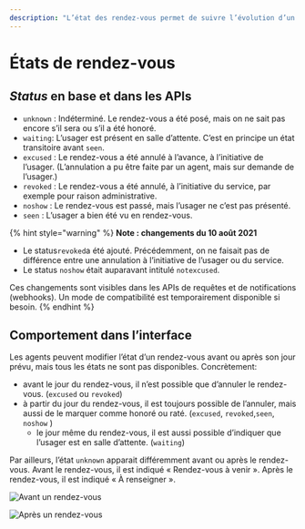 ```yaml
---
description: "L’état des rendez-vous permet de suivre l’évolution d’un rendez-vous, et de connaître les rendez-vous honorés ou ratés\_: les fameux «\_lapins\_»."
---
```


# États de rendez-vous

## _Status_ en base et dans les APIs

* `unknown` : Indéterminé. Le rendez-vous a été posé, mais on ne sait pas encore s’il sera ou s’il a été honoré.
* `waiting`: L’usager est présent en salle d’attente. C’est en principe un état transitoire avant `seen`.
* `excused` : Le rendez-vous a été annulé à l’avance, à l’initiative de l’usager. \(L’annulation a pu être faite par un agent, mais sur demande de l’usager.\)
* `revoked` : Le rendez-vous a été annulé, à l’initiative du service, par exemple pour raison administrative.
* `noshow` : Le rendez-vous est passé, mais l’usager ne c’est pas présenté.
* `seen` : L’usager a bien été vu en rendez-vous.

{% hint style="warning" %}
**Note : changements du 10 août 2021**

* Le status`revoked`a été ajouté. Précédemment, on ne faisait pas de différence entre une annulation à l’initiative de l’usager ou du service.
* Le status `noshow` était auparavant intitulé `notexcused`.

Ces changements sont visibles dans les APIs de requêtes et de notifications \(webhooks\). Un mode de compatibilité est temporairement disponible si besoin.
{% endhint %}

## Comportement dans l’interface

Les agents peuvent modifier l’état d’un rendez-vous avant ou après son jour prévu, mais tous les états ne sont pas disponibles. Concrètement: 

* avant le jour du rendez-vous, il n’est possible que d’annuler le rendez-vous. \(`excused` ou `revoked`\)
* à partir du jour du rendez-vous, il est toujours possible de l’annuler, mais aussi de le marquer comme honoré ou raté. \(`excused`, `revoked`,`seen`, `noshow` \)
  * le jour même du rendez-vous, il est aussi possible d’indiquer que l’usager est en salle d’attente. \(`waiting`\)

Par ailleurs, l’état `unknown` apparait différemment avant ou après le rendez-vous. Avant le rendez-vous, il est indiqué « Rendez-vous à venir ». Après le rendez-vous, il est indiqué « À renseigner ».

![Avant un rendez-vous](../.gitbook/assets/capture-de-cran-2021-08-25-a-11.23.40.png)

![Apr&#xE8;s un rendez-vous](../.gitbook/assets/capture-de-cran-2021-08-25-a-11.23.04.png)

